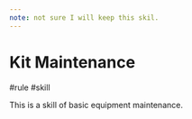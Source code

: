 ```yaml
---
note: not sure I will keep this skil.
---
```

# Kit Maintenance 
#rule #skill 

This is a skill of basic equipment maintenance.